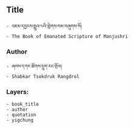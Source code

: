 ## Title
	- འཇམ་དབྱངས་སྤྲུལ་པའི་གླེགས་བམ་བཞུགས་སོ།
	- The Book of Emanated Scripture of Manjushri

### Author
	- ཞབས་དཀར་ཚོགས་དྲུག་རང་གྲོལ།
	- Shabkar Tsokdruk Rangdrol

### Layers:
	- book_title
	- author
	- quotation
	- yigchung
